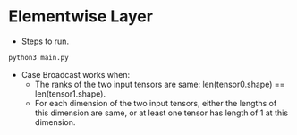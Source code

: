 # Elementwise Layer

+ Steps to run.

```bash
python3 main.py
```

+ Case Broadcast works when:
  + The ranks of the two input tensors are same: len(tensor0.shape) == len(tensor1.shape).
  + For each dimension of the two input tensors, either the lengths of this dimension are same, or at least one tensor has length of 1 at this dimension.
